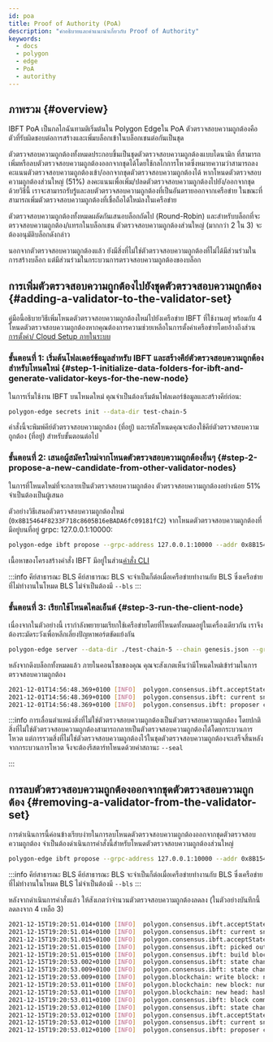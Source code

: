 ```yaml
---
id: poa
title: Proof of Authority (PoA)
description: "คำอธิบายและคำแนะนำเกี่ยวกับ Proof of Authority"
keywords:
  - docs
  - polygon
  - edge
  - PoA
  - autorithy
---
```


## ภาพรวม {#overview}

IBFT PoA เป็นกลไกฉันทามติเริ่มต้นใน Polygon Edgeใน PoA ตัวตรวจสอบความถูกต้องคือตัวที่รับผิดชอบต่อการสร้างและเพิ่มบล็อกเข้าในบล็อกเชนต่อกันเป็นชุด

ตัวตรวจสอบความถูกต้องทั้งหมดประกอบขึ้นเป็นชุดตัวตรวจสอบความถูกต้องแบบไดนามิก ที่สามารถเพิ่มหรือลบตัวตรวจสอบความถูกต้องออกจากชุดได้โดยใช้กลไกการโหวตซึ่งหมายความว่าสามารถลงคะแนนตัวตรวจสอบความถูกต้องเข้า/ออกจากชุดตัวตรวจสอบความถูกต้องได้ หากโหนดตัวตรวจสอบความถูกต้องส่วนใหญ่ (51%) ลงคะแนนเพื่อเพิ่ม/ปลดตัวตรวจสอบความถูกต้องไปยัง/ออกจากชุด ด้วยวิธีนี้ เราจะสามารถรับรู้และลบตัวตรวจสอบความถูกต้องที่เป็นอันตรายออกจากเครือข่าย ในขณะที่สามารถเพิ่มตัวตรวจสอบความถูกต้องที่เชื่อถือได้ใหม่ลงในเครือข่าย

ตัวตรวจสอบความถูกต้องทั้งหมดผลัดกันเสนอบล็อกถัดไป (Round-Robin) และสำหรับบล็อกที่จะตรวจสอบความถูกต้อง/แทรกในบล็อกเชน ตัวตรวจสอบความถูกต้องส่วนใหญ่ (มากกว่า 2 ใน 3) จะต้องอนุมัติบล็อกดังกล่าว

นอกจากตัวตรวจสอบความถูกต้องแล้ว ยังมีสิ่งที่ไม่ใช่ตัวตรวจสอบความถูกต้องที่ไม่ได้มีส่วนร่วมในการสร้างบล็อก แต่มีส่วนร่วมในกระบวนการตรวจสอบความถูกต้องของบล็อก

## การเพิ่มตัวตรวจสอบความถูกต้องไปยังชุดตัวตรวจสอบความถูกต้อง {#adding-a-validator-to-the-validator-set}

คู่มือนี้อธิบายวิธีเพิ่มโหนดตัวตรวจสอบความถูกต้องใหม่ไปยังเครือข่าย IBFT ที่ใช้งานอยู่ พร้อมกับ 4 โหนดตัวตรวจสอบความถูกต้องหากคุณต้องการความช่วยเหลือในการตั้งค่าเครือข่ายโดยอ้างถึงส่วน[การตั้งค่า/ Cloud Setup ภายในระบบ](/edge/get-started/set-up-ibft-locally.md)[](/edge/get-started/set-up-ibft-on-the-cloud.md)

### ขั้นตอนที่ 1: เริ่มต้นโฟลเดอร์ข้อมูลสำหรับ IBFT และสร้างคีย์ตัวตรวจสอบความถูกต้องสำหรับโหนดใหม่ {#step-1-initialize-data-folders-for-ibft-and-generate-validator-keys-for-the-new-node}

ในการเริ่มใช้งาน IBFT บนโหนดใหม่ คุณจำเป็นต้องเริ่มต้นโฟลเดอร์ข้อมูลและสร้างคีย์ก่อน:

````bash
polygon-edge secrets init --data-dir test-chain-5
````

คำสั่งนี้จะพิมพ์คีย์ตัวตรวจสอบความถูกต้อง (ที่อยู่) และรหัสโหนดคุณจะต้องใช้คีย์ตัวตรวจสอบความถูกต้อง (ที่อยู่) สำหรับขั้นตอนต่อไป

### ขั้นตอนที่ 2: เสนอผู้สมัครใหม่จากโหนดตัวตรวจสอบความถูกต้องอื่นๆ {#step-2-propose-a-new-candidate-from-other-validator-nodes}

ในการที่โหนดใหม่ที่จะกลายเป็นตัวตรวจสอบความถูกต้อง ตัวตรวจสอบความถูกต้องอย่างน้อย 51% จำเป็นต้องเป็นผู้เสนอ

ตัวอย่างวิธีเสนอตัวตรวจสอบความถูกต้องใหม่ (`0x8B15464F8233F718c8605B16eBADA6fc09181fC2`) จากโหนดตัวตรวจสอบความถูกต้องที่มีอยู่บนที่อยู่ grpc: 127.0.0.1:10000:

````bash
polygon-edge ibft propose --grpc-address 127.0.0.1:10000 --addr 0x8B15464F8233F718c8605B16eBADA6fc09181fC2 --bls 0x9952735ca14734955e114a62e4c26a90bce42b4627a393418372968fa36e73a0ef8db68bba11ea967ff883e429b3bfdf --vote auth
````

เนื้อหาของโครงสร้างคำสั่ง IBFT มีอยู่ในส่วน[คำสั่ง CLI](/docs/edge/get-started/cli-commands)

:::info คีย์สาธารณะ BLS
คีย์สาธารณะ BLS จะจำเป็นก็ต่อเมื่อเครือข่ายทำงานกับ BLS ซึ่งเครือข่ายที่ไม่ทำงานในโหมด BLS ไม่จำเป็นต้องมี `--bls`
:::

### ขั้นตอนที่ 3: เรียกใช้โหนดไคลเอ็นต์ {#step-3-run-the-client-node}

เนื่องจากในตัวอย่างนี้ เรากำลังพยายามเรียกใช้เครือข่ายโดยที่โหนดทั้งหมดอยู่ในเครื่องเดียวกัน เราจึงต้องระมัดระวังเพื่อหลีกเลี่ยงปัญหาพอร์ตขัดแย้งกัน

````bash
polygon-edge server --data-dir ./test-chain-5 --chain genesis.json --grpc-address :50000 --libp2p :50001 --jsonrpc :50002 --seal
````

หลังจากดึงบล็อกทั้งหมดแล้ว ภายในคอนโซลของคุณ คุณจะสังเกตเห็นว่ามีโหนดใหม่เข้าร่วมในการตรวจสอบความถูกต้อง

````bash
2021-12-01T14:56:48.369+0100 [INFO]  polygon.consensus.ibft.acceptState: Accept state: sequence=4004
2021-12-01T14:56:48.369+0100 [INFO]  polygon.consensus.ibft: current snapshot: validators=5 votes=0
2021-12-01T14:56:48.369+0100 [INFO]  polygon.consensus.ibft: proposer calculated: proposer=0x8B15464F8233F718c8605B16eBADA6fc09181fC2 block=4004
````

:::info การเลื่อนตำแหน่งสิ่งที่ไม่ใช่ตัวตรวจสอบความถูกต้องเป็นตัวตรวจสอบความถูกต้อง
โดยปกติ สิ่งที่ไม่ใช่ตัวตรวจสอบความถูกต้องสามารถกลายเป็นตัวตรวจสอบความถูกต้องได้โดยกระบวนการโหวต แต่การรวมสิ่งที่ไม่ใช่ตัวตรวจสอบความถูกต้องไว้ในชุดตัวตรวจสอบความถูกต้องจะเสร็จสิ้นหลังจากกระบวนการโหวต จึงจะต้องรีสตาร์ทโหนดด้วยค่าสถานะ `--seal`

:::

## การลบตัวตรวจสอบความถูกต้องออกจากชุดตัวตรวจสอบความถูกต้อง {#removing-a-validator-from-the-validator-set}

การดำเนินการนี้ค่อนข้างเรียบง่ายในการลบโหนดตัวตรวจสอบความถูกต้องออกจากชุดตัวตรวจสอบความถูกต้อง จำเป็นต้องดำเนินการคำสั่งนี้สำหรับโหนดตัวตรวจสอบความถูกต้องส่วนใหญ่

````bash
polygon-edge ibft propose --grpc-address 127.0.0.1:10000 --addr 0x8B15464F8233F718c8605B16eBADA6fc09181fC2 --bls 0x9952735ca14734955e114a62e4c26a90bce42b4627a393418372968fa36e73a0ef8db68bba11ea967ff883e429b3bfdf --vote drop
````

:::info คีย์สาธารณะ BLS
คีย์สาธารณะ BLS จะจำเป็นก็ต่อเมื่อเครือข่ายทำงานกับ BLS ซึ่งเครือข่ายที่ไม่ทำงานในโหมด BLS ไม่จำเป็นต้องมี `--bls`
:::

หลังจากดำเนินการคำสั่งแล้ว ให้สังเกตว่าจำนวนตัวตรวจสอบความถูกต้องลดลง (ในตัวอย่างบันทึกนี้ลดลงจาก 4 เหลือ 3)

````bash
2021-12-15T19:20:51.014+0100 [INFO]  polygon.consensus.ibft.acceptState: Accept state: sequence=2399 round=1
2021-12-15T19:20:51.014+0100 [INFO]  polygon.consensus.ibft: current snapshot: validators=4 votes=2
2021-12-15T19:20:51.015+0100 [INFO]  polygon.consensus.ibft.acceptState: we are the proposer: block=2399
2021-12-15T19:20:51.015+0100 [INFO]  polygon.consensus.ibft: picked out txns from pool: num=0 remaining=0
2021-12-15T19:20:51.015+0100 [INFO]  polygon.consensus.ibft: build block: number=2399 txns=0
2021-12-15T19:20:53.002+0100 [INFO]  polygon.consensus.ibft: state change: new=ValidateState
2021-12-15T19:20:53.009+0100 [INFO]  polygon.consensus.ibft: state change: new=CommitState
2021-12-15T19:20:53.009+0100 [INFO]  polygon.blockchain: write block: num=2399 parent=0x768b3bdf26cdc770525e0be549b1fddb3e389429e2d302cb52af1722f85f798c
2021-12-15T19:20:53.011+0100 [INFO]  polygon.blockchain: new block: number=2399 hash=0x6538286881d32dc7722dd9f64b71ec85693ee9576e8a2613987c4d0ab9d83590 txns=0 generation_time_in_sec=2
2021-12-15T19:20:53.011+0100 [INFO]  polygon.blockchain: new head: hash=0x6538286881d32dc7722dd9f64b71ec85693ee9576e8a2613987c4d0ab9d83590 number=2399
2021-12-15T19:20:53.011+0100 [INFO]  polygon.consensus.ibft: block committed: sequence=2399 hash=0x6538286881d32dc7722dd9f64b71ec85693ee9576e8a2613987c4d0ab9d83590 validators=4 rounds=1 committed=3
2021-12-15T19:20:53.012+0100 [INFO]  polygon.consensus.ibft: state change: new=AcceptState
2021-12-15T19:20:53.012+0100 [INFO]  polygon.consensus.ibft.acceptState: Accept state: sequence=2400 round=1
2021-12-15T19:20:53.012+0100 [INFO]  polygon.consensus.ibft: current snapshot: validators=3 votes=0
2021-12-15T19:20:53.012+0100 [INFO]  polygon.consensus.ibft: proposer calculated: proposer=0xea21efC826F4f3Cb5cFc0f986A4d69C095c2838b block=2400
````
